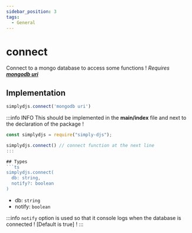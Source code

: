 ```yaml
---
sidebar_position: 3
tags:
  - General
---
```


# connect

Connect to a mongo database to access some functions ! *Requires* ***[mongodb uri](https://mongodb.com/)***

## Implementation

```js
simplydjs.connect('mongodb uri')
```

:::info INFO
This should be implemented in the **main/index** file and next to the declaration of the package !

```js title=index.js
const simplydjs = require("simply-djs");

simplydjs.connect() // connect function at the next line
:::

## Types
```ts
simplydjs.connect(
  db: string,
  notify?: boolean
)
```

- db: `string`
- notify: `boolean`

:::info
`notify` option is used so that it console logs when the database is connected !
[Default is true] !
:::